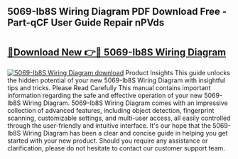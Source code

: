 ## 5069-Ib8S Wiring Diagram PDF Download Free - Part-qCF User Guide Repair nPVds

# <h2><a href="http://dfqzmmb.blite.top/?on=5069-Ib8S+Wiring+Diagram">🔗Download New 👉🔴 5069-Ib8S Wiring Diagram</a></h2>

[![5069-Ib8S Wiring Diagram download](https://i.imgur.com/lujVjoI.png)](http://dfqzmmb.blite.top/?on=5069-Ib8S+Wiring+Diagram)
Product Insights This guide unlocks the hidden potential of your new 5069-Ib8S Wiring Diagram with insightful tips and tricks. Please Read Carefully This manual contains important information regarding the safe and effective operation of your new 5069-Ib8S Wiring Diagram. 5069-Ib8S Wiring Diagram comes with an impressive collection of advanced features, including object detection, fingerprint scanning, customizable settings, and multi-user access, all easily controlled through the user-friendly and intuitive interface. It's our hope that the 5069-Ib8S Wiring Diagram has been a clear and concise guide in helping you get started with your new product. Should you require any assistance or clarification, please do not hesitate to contact our customer support team.
